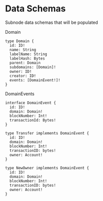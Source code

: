 # Data Schemas

Subnode data schemas that will be populated

Domain
```gql
type Domain {
  id: ID!
  name: String
  labelName: String
  labelHash: Bytes
  parent: Domain
  subdomains: [Domain]!
  owner: ID!
  creator: ID!
  events: [DomainEvent!]!
}
```

DomainEvents
```gql
interface DomainEvent {
  id: ID!
  domain: Domain!
  blockNumber: Int!
  transactionId: Bytes!
}

type Transfer implements DomainEvent {
  id: ID!
  domain: Domain!
  blockNumber: Int!
  transactionID: bytes!
  owner: Account!
}

type NewOwner implements DomainEvent {
  id: ID!
  domain: Domain!
  blockNumber: Int!
  transactionID: bytes!
  owner: Account!
}
```